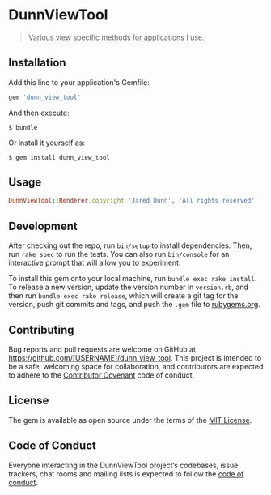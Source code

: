 # DunnViewTool

> Various view specific methods for applications I use.

## Installation

Add this line to your application's Gemfile:

```ruby
gem 'dunn_view_tool'
```

And then execute:

    $ bundle

Or install it yourself as:

    $ gem install dunn_view_tool

## Usage

```ruby
DunnViewTool::Renderer.copyright 'Jared Dunn', 'All rights reserved'
```

## Development

After checking out the repo, run `bin/setup` to install dependencies. Then, run `rake spec` to run the tests. You can also run `bin/console` for an interactive prompt that will allow you to experiment.

To install this gem onto your local machine, run `bundle exec rake install`. To release a new version, update the version number in `version.rb`, and then run `bundle exec rake release`, which will create a git tag for the version, push git commits and tags, and push the `.gem` file to [rubygems.org](https://rubygems.org).

## Contributing

Bug reports and pull requests are welcome on GitHub at https://github.com/[USERNAME]/dunn_view_tool. This project is intended to be a safe, welcoming space for collaboration, and contributors are expected to adhere to the [Contributor Covenant](http://contributor-covenant.org) code of conduct.

## License

The gem is available as open source under the terms of the [MIT License](https://opensource.org/licenses/MIT).

## Code of Conduct

Everyone interacting in the DunnViewTool project’s codebases, issue trackers, chat rooms and mailing lists is expected to follow the [code of conduct](https://github.com/[USERNAME]/dunn_view_tool/blob/master/CODE_OF_CONDUCT.md).
